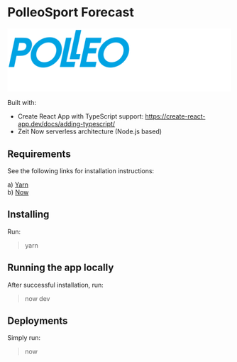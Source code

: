 # PolleoSport Forecast

![PolleoSport](src/logo.svg)

Built with:

- Create React App with TypeScript support: https://create-react-app.dev/docs/adding-typescript/
- Zeit Now serverless architecture (Node.js based)

## Requirements

See the following links for installation instructions:

a) [Yarn](https://yarnpkg.com/lang/en/docs/install/)  
b) [Now](https://zeit.co/download)

## Installing

Run:

> yarn

## Running the app locally

After successful installation, run:

> now dev

## Deployments

Simply run:

> now
